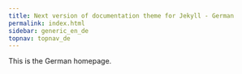 ```yaml
---
title: Next version of documentation theme for Jekyll - German
permalink: index.html
sidebar: generic_en_de
topnav: topnav_de
---
```


This is the German homepage.
